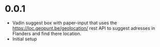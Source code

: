 0.0.1
======
* Vadin suggest box with paper-input that uses the https://loc.geopunt.be/geolocation/ rest API to suggest adresses in Flanders and find there location.
* Initial setup
